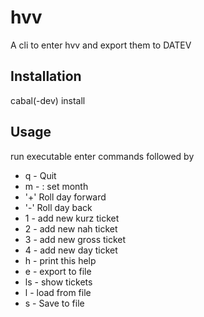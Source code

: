 hvv
===

A cli to enter hvv and export them to DATEV

Installation
-----------

cabal(-dev) install

Usage
-----

run executable
enter commands followed by <return>

* q - Quit
* m - <month> : set month
* '+'  Roll day forward
* '-'   Roll day back
* 1 - add new kurz ticket
* 2 - add new nah ticket
* 3 - add new gross ticket
* 4 - add new day ticket
* h - print this help
* e - <filename> export to file
* ls - show tickets
* l - <filename> load from file
* s - <filename> Save to file
